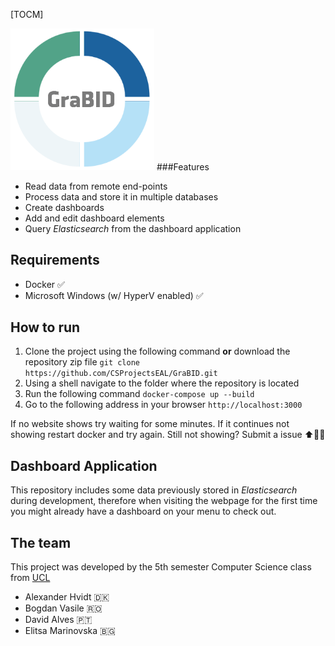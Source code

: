[TOCM]

<img src="https://github.com/CSProjectsEAL/GraBID/raw/master/images/Logo-white.png" width="230">
###Features

- Read data from remote end-points
- Process data and store it in multiple databases
- Create dashboards
- Add and edit dashboard elements
- Query *Elasticsearch* from the dashboard application

## Requirements

* Docker ✅
* Microsoft Windows (w/ HyperV enabled) ✅

## How to run
1. Clone the project using the  following command **or** download the repository zip file
`git clone https://github.com/CSProjectsEAL/GraBID.git`
1. Using a shell navigate to the folder where the repository is located
1. Run the following command
`docker-compose up --build`
1. Go to the following address in your browser
`http://localhost:3000`

If no website shows try waiting for some minutes. If it continues not showing restart docker and try again. Still not showing? Submit a issue ⬆️👍🏻

## Dashboard Application
This repository includes some data previously stored in *Elasticsearch* during development, therefore when visiting the webpage for the first time you might already have a dashboard on your menu to check out.

## The team
This project was developed by the 5th semester Computer Science class from [UCL](https://www.ucl.dk)

- Alexander Hvidt 🇩🇰
- Bogdan Vasile 🇷🇴
- David Alves 🇵🇹
- Elitsa Marinovska 🇧🇬
